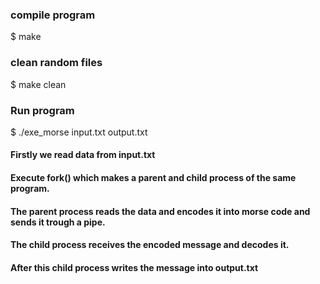 ### compile program
$ make

### clean random files
$ make clean


### Run program
$ ./exe_morse input.txt output.txt

#### Firstly we read data from input.txt 
#### Execute fork() which makes a parent and child process of the same program. 
#### The parent process reads the data and encodes it into morse code and sends it trough a pipe.
#### The child process receives the encoded message and decodes it.
#### After this child process writes the message into output.txt 

